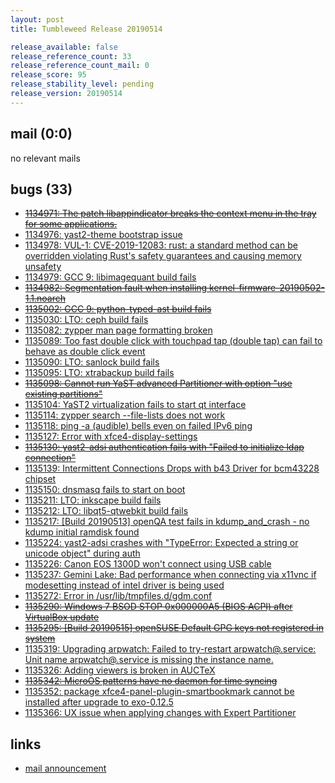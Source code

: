 ```yaml
---
layout: post
title: Tumbleweed Release 20190514

release_available: false
release_reference_count: 33
release_reference_count_mail: 0
release_score: 95
release_stability_level: pending
release_version: 20190514
---
```


## mail (0:0)

no relevant mails

## bugs (33)

<!--more-->

- ~~[1134971: The patch libappindicator breaks the context menu in the tray for some applications.](https://bugzilla.opensuse.org/show_bug.cgi?id=1134971)~~
- [1134976: yast2-theme bootstrap issue](https://bugzilla.opensuse.org/show_bug.cgi?id=1134976)
- [1134978: VUL-1: CVE-2019-12083: rust: a standard method can be overridden violating Rust's safety guarantees and causing memory unsafety](https://bugzilla.opensuse.org/show_bug.cgi?id=1134978)
- [1134979: GCC 9: libimagequant build fails](https://bugzilla.opensuse.org/show_bug.cgi?id=1134979)
- ~~[1134982: Segmentation fault when installing kernel-firmware-20190502-1.1.noarch](https://bugzilla.opensuse.org/show_bug.cgi?id=1134982)~~
- ~~[1135002: GCC 9: python-typed-ast build fails](https://bugzilla.opensuse.org/show_bug.cgi?id=1135002)~~
- [1135030: LTO: ceph build fails](https://bugzilla.opensuse.org/show_bug.cgi?id=1135030)
- [1135082: zypper man page formatting broken](https://bugzilla.opensuse.org/show_bug.cgi?id=1135082)
- [1135089: Too fast double click with touchpad tap (double tap) can fail to behave as double click event](https://bugzilla.opensuse.org/show_bug.cgi?id=1135089)
- [1135090: LTO: sanlock build fails](https://bugzilla.opensuse.org/show_bug.cgi?id=1135090)
- [1135095: LTO: xtrabackup build fails](https://bugzilla.opensuse.org/show_bug.cgi?id=1135095)
- ~~[1135098: Cannot run YaST advanced Partitioner with option "use existing partitions"](https://bugzilla.opensuse.org/show_bug.cgi?id=1135098)~~
- [1135104: YaST2 virtualization fails to start qt interface](https://bugzilla.opensuse.org/show_bug.cgi?id=1135104)
- [1135114: zypper search --file-lists does not work](https://bugzilla.opensuse.org/show_bug.cgi?id=1135114)
- [1135118: ping -a (audible) bells even on failed IPv6 ping](https://bugzilla.opensuse.org/show_bug.cgi?id=1135118)
- [1135127: Error with xfce4-display-settings](https://bugzilla.opensuse.org/show_bug.cgi?id=1135127)
- ~~[1135130: yast2-adsi authentication fails with "Failed to initialize ldap connection"](https://bugzilla.opensuse.org/show_bug.cgi?id=1135130)~~
- [1135139: Intermittent Connections Drops with b43 Driver for bcm43228 chipset](https://bugzilla.opensuse.org/show_bug.cgi?id=1135139)
- [1135150: dnsmasq fails to start on boot](https://bugzilla.opensuse.org/show_bug.cgi?id=1135150)
- [1135211: LTO: inkscape build fails](https://bugzilla.opensuse.org/show_bug.cgi?id=1135211)
- [1135212: LTO: libqt5-qtwebkit build fails](https://bugzilla.opensuse.org/show_bug.cgi?id=1135212)
- [1135217: \[Build 20190513\] openQA test fails in kdump_and_crash - no kdump initial ramdisk found](https://bugzilla.opensuse.org/show_bug.cgi?id=1135217)
- [1135224: yast2-adsi crashes with "TypeError: Expected a string or unicode object" during auth](https://bugzilla.opensuse.org/show_bug.cgi?id=1135224)
- [1135226: Canon EOS 1300D won't connect using USB cable](https://bugzilla.opensuse.org/show_bug.cgi?id=1135226)
- [1135237: Gemini Lake: Bad performance when connecting via x11vnc if modesetting instead of intel driver is being used](https://bugzilla.opensuse.org/show_bug.cgi?id=1135237)
- [1135272: Error in /usr/lib/tmpfiles.d/gdm.conf](https://bugzilla.opensuse.org/show_bug.cgi?id=1135272)
- ~~[1135290: Windows 7 BSOD STOP 0x000000A5 (BIOS ACPI) after VirtualBox update](https://bugzilla.opensuse.org/show_bug.cgi?id=1135290)~~
- ~~[1135295: \[Build 20190515\] openSUSE Default GPG keys not registered in system](https://bugzilla.opensuse.org/show_bug.cgi?id=1135295)~~
- [1135319: Upgrading arpwatch: Failed to try-restart arpwatch@.service: Unit name arpwatch@.service is missing the instance name.](https://bugzilla.opensuse.org/show_bug.cgi?id=1135319)
- [1135326: Adding  viewers is broken in AUCTeX](https://bugzilla.opensuse.org/show_bug.cgi?id=1135326)
- ~~[1135342: MicroOS patterns have no daemon for time syncing](https://bugzilla.opensuse.org/show_bug.cgi?id=1135342)~~
- [1135352: package xfce4-panel-plugin-smartbookmark cannot be installed after upgrade to exo-0.12.5](https://bugzilla.opensuse.org/show_bug.cgi?id=1135352)
- [1135366: UX issue when applying changes with Expert Partitioner](https://bugzilla.opensuse.org/show_bug.cgi?id=1135366)



## links

- [mail announcement](https://lists.opensuse.org/opensuse-factory/2019-05/msg00140.html)
